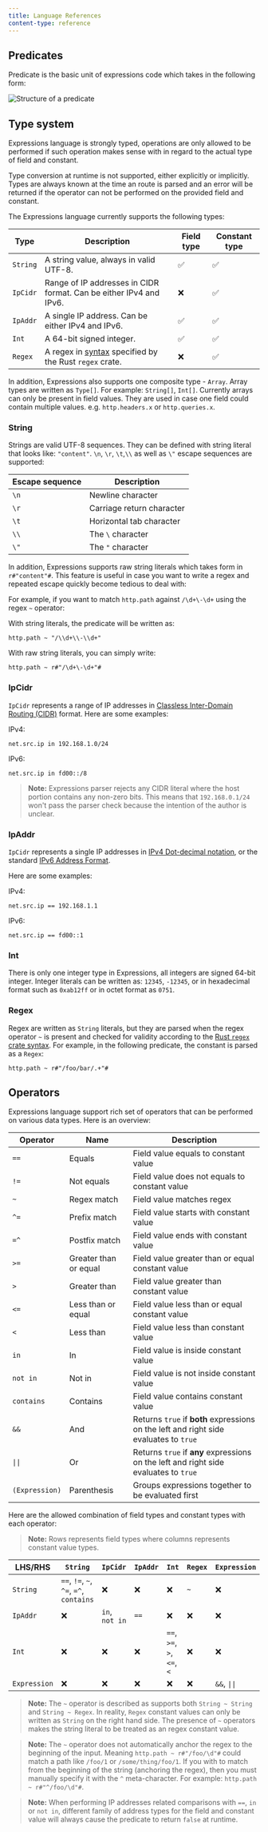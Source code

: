 ```yaml
---
title: Language References
content-type: reference
---
```


## Predicates

Predicate is the basic unit of expressions code which takes in the following form:

![Structure of a predicate](/assets/images/products/gateway/reference/expressions-language/predicate.png)

## Type system

Expressions language is strongly typed, operations are only allowed to be performed
if such operation makes sense with in regard to the actual type of field and constant.

Type conversion at runtime is not supported, either explicitly or implicitly. Types
are always known at the time an route is parsed and an error will be returned
if the operator can not be performed on the provided field and constant.

The Expressions language currently supports the following types:

| Type     | Description                                                                                          | Field type | Constant type |
|----------|------------------------------------------------------------------------------------------------------|------------|---------------|
| `String` | A string value, always in valid UTF-8.                                                               | ✅          | ✅             |
| `IpCidr` | Range of IP addresses in CIDR format. Can be either IPv4 and IPv6.                                   | ❌          | ✅             |
| `IpAddr` | A single IP address. Can be either IPv4 and IPv6.                                                    | ✅          | ✅             |
| `Int`    | A 64-bit signed integer.                                                                             | ✅          | ✅             |
| `Regex`  | A regex in [syntax](https://docs.rs/regex/latest/regex/#syntax) specified by the Rust `regex` crate. | ❌          | ✅             |

In addition, Expressions also supports one composite type - `Array`. Array types are written as `Type[]`.
For example: `String[]`, `Int[]`. Currently arrays can only be present in field values. They are used in
case one field could contain multiple values. e.g. `http.headers.x` or `http.queries.x`.

### String

Strings are valid UTF-8 sequences. They can be defined with string literal that looks like:
`"content"`. `\n`, `\r`, `\t`,`\\` as well as `\"` escape sequences are supported:

| Escape sequence | Description               |
|-----------------|---------------------------|
| `\n`            | Newline character         |
| `\r`            | Carriage return character |
| `\t`            | Horizontal tab character  |
| `\\`            | The `\` character         |
| `\"`            | The `"` character         |

In addition, Expressions supports raw string literals which takes form in `r#"content"#`.
This feature is useful in case you want to write a regex and repeated escape quickly become
tedious to deal with:

For example, if you want to match `http.path` against `/\d+\-\d+` using the regex `~` operator:

With string literals, the predicate will be written as:

```
http.path ~ "/\\d+\\-\\d+"
```

With raw string literals, you can simply write:

```
http.path ~ r#"/\d+\-\d+"#
```

### IpCidr

`IpCidr` represents a range of IP addresses in [Classless Inter-Domain Routing (CIDR)](https://en.wikipedia.org/wiki/Classless_Inter-Domain_Routing) format.
Here are some examples:

IPv4:

```
net.src.ip in 192.168.1.0/24
```

IPv6:
```
net.src.ip in fd00::/8
```

> **Note:** Expressions parser rejects any CIDR literal where the host portion contains
  any non-zero bits. This means that `192.168.0.1/24` won't pass the parser check because
  the intention of the author is unclear.

### IpAddr

`IpCidr` represents a single IP addresses in [IPv4 Dot-decimal notation](https://en.wikipedia.org/wiki/Dot-decimal_notation),
or the standard [IPv6 Address Format](https://en.wikipedia.org/wiki/IPv6_address#Address_formats).

Here are some examples:

IPv4:

```
net.src.ip == 192.168.1.1
```

IPv6:
```
net.src.ip == fd00::1
```

### Int

There is only one integer type in Expressions, all integers are signed 64-bit integer. Integer
literals can be written as: `12345`, `-12345`, or in hexadecimal format such as `0xab12ff`
or in octet format as `0751`.

### Regex

Regex are written as `String` literals, but they are parsed when the regex operator `~` is present
and checked for validity according to the [Rust `regex` crate syntax](https://docs.rs/regex/latest/regex/#syntax).
For example, in the following predicate, the constant is parsed as a `Regex`:

```
http.path ~ r#"/foo/bar/.+"#
```

## Operators

Expressions language support rich set of operators that can be performed on various data types.
Here is an overview:

| Operator        | Name                  | Description                                                                           |
|-----------------|-----------------------|---------------------------------------------------------------------------------------|
| `==`            | Equals                | Field value equals to constant value                                                  |
| `!=`            | Not equals            | Field value does not equals to constant value                                         |
| `~`             | Regex match           | Field value matches regex                                                             |
| `^=`            | Prefix match          | Field value starts with constant value                                                |
| `=^`            | Postfix match         | Field value ends with constant value                                                  |
| `>=`            | Greater than or equal | Field value greater than or equal constant value                                      |
| `>`             | Greater than          | Field value greater than constant value                                               |
| `<=`            | Less than or equal    | Field value less than or equal constant value                                         |
| `<`             | Less than             | Field value less than constant value                                                  |
| `in`            | In                    | Field value is inside constant value                                                  |
| `not in`        | Not in                | Field value is not inside constant value                                              |
| `contains`      | Contains              | Field value contains constant value                                                   |
| `&&`            | And                   | Returns `true` if **both** expressions on the left and right side evaluates to `true` |
| `\|\|`          | Or                    | Returns `true` if **any** expressions on the left and right side evaluates to `true`  |
| `(Expression)`  | Parenthesis           | Groups expressions together to be evaluated first                                     |

Here are the allowed combination of field types and constant types with each operator:

> **Note:** Rows represents field types where columns represents constant value types.

| LHS/RHS      | `String`                                | `IpCidr`       | `IpAddr` | `Int`                      | `Regex` | `Expression` |
|--------------|-----------------------------------------|----------------|----------|----------------------------|---------|--------------|
| `String`     | `==`, `!=`, `~`, `^=`, `=^`, `contains` | ❌              | ❌        | ❌                          | `~`     | ❌            |
| `IpAddr`     | ❌                                       | `in`, `not in` | `==`     | ❌                          | ❌       | ❌            |
| `Int`        | ❌                                       | ❌              | ❌        | `==`, `>=`, `>`, `<=`, `<` | ❌       | ❌            |
| `Expression` | ❌                                       | ❌              | ❌        | ❌                          | ❌       | `&&`, `\|\|` |

> **Note:** The `~` operator is described as supports both `String ~ String` and `String ~ Regex`.
  In reality, `Regex` constant values can only be written as `String` on the right hand side.
  The presence of `~` operators makes the string literal to be treated as an regex constant value.

> **Note:** The `~` operator does not automatically anchor the regex to the beginning of the input.
  Meaning `http.path ~ r#"/foo/\d"#` could match a path like `/foo/1` or `/some/thing/foo/1`.
  If you with to match from the beginning of the string (anchoring the regex), then you must
  manually specify it with the `^` meta-character. For example: `http.path ~ r#"^/foo/\d"#`.

> **Note:** When performing IP addresses related comparisons with `==`, `in` or `not in`, different family of
  address types for the field and constant value will always cause the predicate to return `false` at
  runtime.
